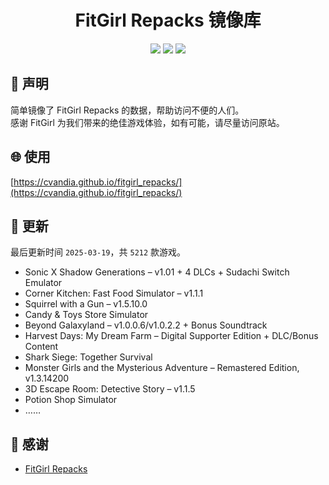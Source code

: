 ﻿<div align="center">

# FitGirl Repacks 镜像库

![](https://count.getloli.com/get/@fitgirl_repacks?theme=booru-lewd)
![](https://img.shields.io/badge/ci-passing-brightgreen.svg?logo=github) ![](https://img.shields.io/badge/license-MIT-brightgreen.svg)

</div>

## 📜 声明
简单镜像了 FitGirl Repacks 的数据，帮助访问不便的人们。  
感谢 FitGirl 为我们带来的绝佳游戏体验，如有可能，请尽量访问原站。

## 🌐 使用
[https://cvandia.github.io/fitgirl_repacks/](https://cvandia.github.io/fitgirl_repacks/)

## 🔄 更新
最后更新时间 `2025-03-19`，共 `5212` 款游戏。
- Sonic X Shadow Generations – v1.01 + 4 DLCs + Sudachi Switch Emulator
- Corner Kitchen: Fast Food Simulator – v1.1.1
- Squirrel with a Gun – v1.5.10.0
- Candy & Toys Store Simulator
- Beyond Galaxyland – v1.0.0.6/v1.0.2.2 + Bonus Soundtrack
- Harvest Days: My Dream Farm – Digital Supporter Edition + DLC/Bonus Content
- Shark Siege: Together Survival
- Monster Girls and the Mysterious Adventure – Remastered Edition, v1.3.14200
- 3D Escape Room: Detective Story – v1.1.5
- Potion Shop Simulator
- ……

## 🙏 感谢
- [FitGirl Repacks](https://fitgirl-repacks.site/)

